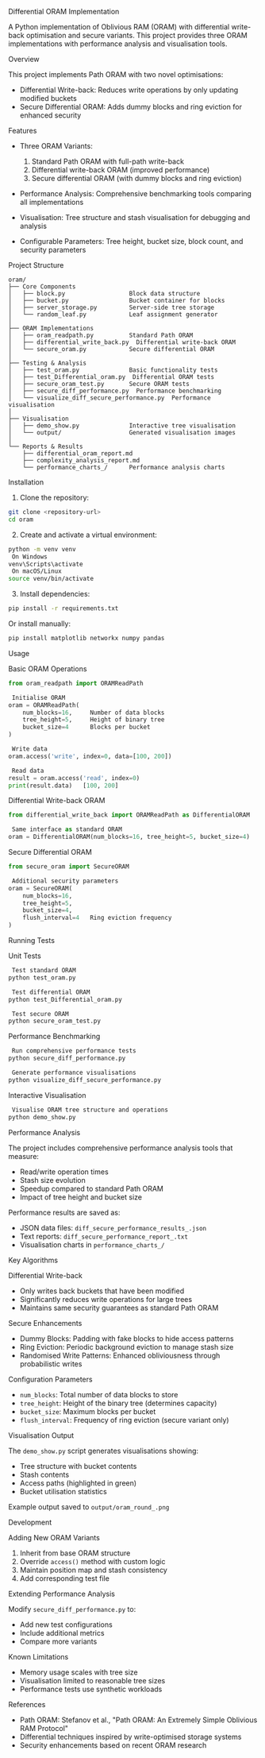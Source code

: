  Differential ORAM Implementation

A Python implementation of Oblivious RAM (ORAM) with differential write-back optimisation and secure variants. This project provides three ORAM implementations with performance analysis and visualisation tools.

 Overview

This project implements Path ORAM with two novel optimisations:
- Differential Write-back: Reduces write operations by only updating modified buckets
- Secure Differential ORAM: Adds dummy blocks and ring eviction for enhanced security

 Features

- Three ORAM Variants:
  1. Standard Path ORAM with full-path write-back
  2. Differential write-back ORAM (improved performance)
  3. Secure differential ORAM (with dummy blocks and ring eviction)

- Performance Analysis: Comprehensive benchmarking tools comparing all implementations
- Visualisation: Tree structure and stash visualisation for debugging and analysis
- Configurable Parameters: Tree height, bucket size, block count, and security parameters

 Project Structure

```
oram/
├── Core Components
│   ├── block.py                  Block data structure
│   ├── bucket.py                 Bucket container for blocks
│   ├── server_storage.py         Server-side tree storage
│   └── random_leaf.py            Leaf assignment generator
│
├── ORAM Implementations
│   ├── oram_readpath.py          Standard Path ORAM
│   ├── differential_write_back.py  Differential write-back ORAM
│   └── secure_oram.py            Secure differential ORAM
│
├── Testing & Analysis
│   ├── test_oram.py              Basic functionality tests
│   ├── test_Differential_oram.py  Differential ORAM tests
│   ├── secure_oram_test.py       Secure ORAM tests
│   ├── secure_diff_performance.py  Performance benchmarking
│   └── visualize_diff_secure_performance.py  Performance visualisation
│
├── Visualisation
│   ├── demo_show.py              Interactive tree visualisation
│   └── output/                   Generated visualisation images
│
└── Reports & Results
    ├── differential_oram_report.md
    ├── complexity_analysis_report.md
    └── performance_charts_/      Performance analysis charts
```

 Installation

1. Clone the repository:
```bash
git clone <repository-url>
cd oram
```

2. Create and activate a virtual environment:
```bash
python -m venv venv
 On Windows
venv\Scripts\activate
 On macOS/Linux
source venv/bin/activate
```

3. Install dependencies:
```bash
pip install -r requirements.txt
```

Or install manually:
```bash
pip install matplotlib networkx numpy pandas
```

 Usage

 Basic ORAM Operations

```python
from oram_readpath import ORAMReadPath

 Initialise ORAM
oram = ORAMReadPath(
    num_blocks=16,     Number of data blocks
    tree_height=5,     Height of binary tree
    bucket_size=4      Blocks per bucket
)

 Write data
oram.access('write', index=0, data=[100, 200])

 Read data
result = oram.access('read', index=0)
print(result.data)   [100, 200]
```

 Differential Write-back ORAM

```python
from differential_write_back import ORAMReadPath as DifferentialORAM

 Same interface as standard ORAM
oram = DifferentialORAM(num_blocks=16, tree_height=5, bucket_size=4)
```

 Secure Differential ORAM

```python
from secure_oram import SecureORAM

 Additional security parameters
oram = SecureORAM(
    num_blocks=16,
    tree_height=5,
    bucket_size=4,
    flush_interval=4   Ring eviction frequency
)
```

 Running Tests

 Unit Tests
```bash
 Test standard ORAM
python test_oram.py

 Test differential ORAM
python test_Differential_oram.py

 Test secure ORAM
python secure_oram_test.py
```

 Performance Benchmarking
```bash
 Run comprehensive performance tests
python secure_diff_performance.py

 Generate performance visualisations
python visualize_diff_secure_performance.py
```

 Interactive Visualisation
```bash
 Visualise ORAM tree structure and operations
python demo_show.py
```

 Performance Analysis

The project includes comprehensive performance analysis tools that measure:
- Read/write operation times
- Stash size evolution
- Speedup compared to standard Path ORAM
- Impact of tree height and bucket size

Performance results are saved as:
- JSON data files: `diff_secure_performance_results_.json`
- Text reports: `diff_secure_performance_report_.txt`
- Visualisation charts in `performance_charts_/`

 Key Algorithms

 Differential Write-back
- Only writes back buckets that have been modified
- Significantly reduces write operations for large trees
- Maintains same security guarantees as standard Path ORAM

 Secure Enhancements
- Dummy Blocks: Padding with fake blocks to hide access patterns
- Ring Eviction: Periodic background eviction to manage stash size
- Randomised Write Patterns: Enhanced obliviousness through probabilistic writes

 Configuration Parameters

- `num_blocks`: Total number of data blocks to store
- `tree_height`: Height of the binary tree (determines capacity)
- `bucket_size`: Maximum blocks per bucket
- `flush_interval`: Frequency of ring eviction (secure variant only)

 Visualisation Output

The `demo_show.py` script generates visualisations showing:
- Tree structure with bucket contents
- Stash contents
- Access paths (highlighted in green)
- Bucket utilisation statistics

Example output saved to `output/oram_round_.png`

 Development

 Adding New ORAM Variants

1. Inherit from base ORAM structure
2. Override `access()` method with custom logic
3. Maintain position map and stash consistency
4. Add corresponding test file

 Extending Performance Analysis

Modify `secure_diff_performance.py` to:
- Add new test configurations
- Include additional metrics
- Compare more variants

 Known Limitations

- Memory usage scales with tree size
- Visualisation limited to reasonable tree sizes
- Performance tests use synthetic workloads

 References

- Path ORAM: Stefanov et al., "Path ORAM: An Extremely Simple Oblivious RAM Protocol"
- Differential techniques inspired by write-optimised storage systems
- Security enhancements based on recent ORAM research
